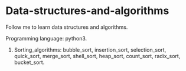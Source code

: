 # Data-structures-and-algorithms
Follow me to learn data structures and algorithms.

Programming language: python3.

1. Sorting_algorithms: bubble_sort, insertion_sort, selection_sort, quick_sort, merge_sort, shell_sort, heap_sort, count_sort, radix_sort, bucket_sort.